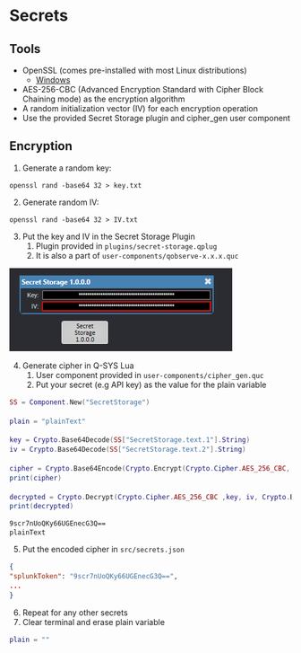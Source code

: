 # Secrets
## Tools

- OpenSSL (comes pre-installed with most Linux distributions)
	- [Windows](https://adamtheautomator.com/openssl-windows-10/)
- AES-256-CBC (Advanced Encryption Standard with Cipher Block Chaining mode) as the encryption algorithm
- A random initialization vector (IV) for each encryption operation
- Use the provided Secret Storage plugin and cipher_gen user component

## Encryption

1. Generate a random key:
```
openssl rand -base64 32 > key.txt
```

2. Generate random IV:
```
openssl rand -base64 32 > IV.txt
```

3. Put the key and IV in the Secret Storage Plugin
	1. Plugin provided in `plugins/secret-storage.qplug`
	2. It is also a part of `user-components/qobserve-x.x.x.quc`

![secret_storage](./assets/secret_storage.PNG)

4. Generate cipher in Q-SYS Lua
	1. User component provided in `user-components/cipher_gen.quc`
	2. Put your secret (e.g API key) as the value for the plain variable
```lua
SS = Component.New("SecretStorage")

plain = "plainText"

key = Crypto.Base64Decode(SS["SecretStorage.text.1"].String)
iv = Crypto.Base64Decode(SS["SecretStorage.text.2"].String)

cipher = Crypto.Base64Encode(Crypto.Encrypt(Crypto.Cipher.AES_256_CBC, key, iv, plain))
print(cipher)

decrypted = Crypto.Decrypt(Crypto.Cipher.AES_256_CBC ,key, iv, Crypto.Base64Decode(cipher))
print(decrypted)
```

```
9scr7nUoQKy66UGEnecG3Q==
plainText
```

5. Put the encoded cipher in `src/secrets.json`
```json
{
"splunkToken": "9scr7nUoQKy66UGEnecG3Q==",
...
}
```

6. Repeat for any other secrets
7. Clear terminal and erase plain variable

```lua
plain = ""
```